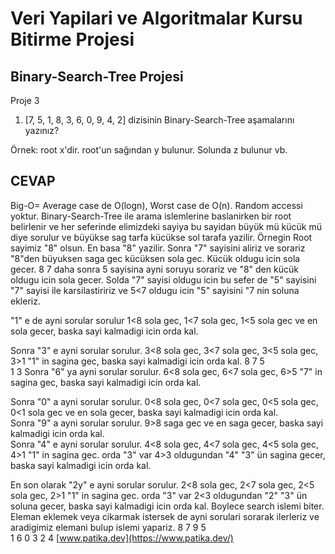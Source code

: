 # Veri Yapilari ve Algoritmalar Kursu Bitirme Projesi

## Binary-Search-Tree Projesi

Proje 3

1. [7, 5, 1, 8, 3, 6, 0, 9, 4, 2] dizisinin Binary-Search-Tree aşamalarını yazınız?

Örnek: root x'dir. root'un sağından y bulunur. Solunda z bulunur vb.

## CEVAP
Big-O= Average case de O(logn), Worst case de O(n). Random accessi yoktur.
Binary-Search-Tree ile arama islemlerine baslanirken bir root belirlenir ve her seferinde elimizdeki sayiya bu sayidan büyük mü kücük mü diye sorulur ve büyükse sag tarfa kücükse sol tarafa yazilir. Örnegin Root sayimiz "8" olsun.  En basa "8" yazilir. Sonra "7" sayisini aliriz ve sorariz "8"den büyuksen saga gec kücüksen sola gec. Kücük oldugu icin sola gecer.
                          8
                      7
daha sonra 5 sayisina ayni soruyu sorariz ve "8" den kücük oldugu icin sola gecer. Solda "7" sayisi oldugu icin bu sefer de "5" sayisini "7" sayisi ile karsilastiririz ve 5<7 oldugu icin "5" sayisini "7 nin soluna ekleriz.
                     
"1" e de ayni sorular sorulur 1<8 sola gec, 1<7 sola gec, 1<5 sola gec ve en sola gecer, baska sayi kalmadigi icin orda kal.
                
Sonra "3" e ayni sorular sorulur. 3<8 sola gec, 3<7 sola gec, 3<5 sola gec, 3>1 "1" in sagina gec, baska sayi kalmadigi icin orda kal.
                           8
                        7
                    5       
                 1 
                    3
Sonra "6" ya ayni sorular sorulur. 6<8 sola gec, 6<7 sola gec, 6>5 "7" in sagina gec, baska sayi kalmadigi icin orda kal.
      
Sonra "0" a ayni sorular sorulur. 0<8 sola gec, 0<7 sola gec, 0<5 sola gec, 0<1 sola gec ve en sola gecer, baska sayi kalmadigi icin orda kal.     
Sonra "9" a ayni sorular sorulur. 9>8 saga gec ve en saga gecer, baska sayi kalmadigi icin orda kal.        
Sonra "4" e ayni sorular sorulur. 4<8 sola gec, 4<7 sola gec, 4<5 sola gec, 4>1 "1" in sagina gec. orda "3" var 4>3 oldugundan "4" "3" ün sagina gecer, baska sayi kalmadigi icin orda kal.
           
En son olarak "2y" e ayni sorular sorulur. 2<8 sola gec, 2<7 sola gec, 2<5 sola gec, 2>1 "1" in sagina gec. orda "3" var 2<3 oldugundan "2" "3" ün soluna gecer, baska sayi kalmadigi icin orda kal. Boylece search islemi biter. Eleman eklemek veya cikarmak istersek de ayni sorulari sorarak ilerleriz ve aradigimiz elemani bulup islemi yapariz.
                          8
                        7   9
                    5       
                 1    6
              0    3
                 2   4
[www.patika.dev](https://www.patika.dev/)
